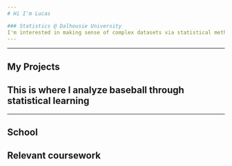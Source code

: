 ```yaml
---
# Hi I'm Lucas

### Statistics @ Dalhousie University
I'm interested in making sense of complex datasets via statistical methods. Some of my interests include baseball, economics, and singing. 
---
```

---
## My Projects
This is where I analyze baseball through statistical learning
---
---
## School
Relevant coursework 
---
